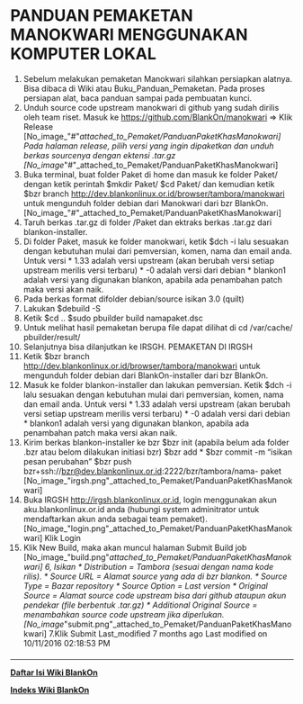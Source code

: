# PANDUAN PEMAKETAN MANOKWARI MENGGUNAKAN KOMPUTER LOKAL
   1. Sebelum melakukan pemaketan Manokwari silahkan persiapkan alatnya. Bisa
      dibaca di Wiki atau ​Buku_Panduan_Pemaketan. Pada proses persiapan alat,
      baca panduan sampai pada pembuatan kunci.
   2. Unduh source code upstream manokwari di github yang sudah dirilis oleh
      team riset. Masuk ke ​https://github.com/BlankOn/manokwari => Klik
      Release
[No_image_"#"_attached_to_Pemaket/PanduanPaketKhasManokwari]
Pada halaman release, pilih versi yang ingin dipaketkan dan unduh berkas
sourcenya dengan ektensi .tar.gz
[No_image_"#"_attached_to_Pemaket/PanduanPaketKhasManokwari]
   1. Buka terminal, buat folder Paket di home dan masuk ke folder Paket/
      dengan ketik perintah
      $mkdir Paket/
      $cd Paket/
dan kemudian ketik
$bzr branch http://dev.blankonlinux.or.id/browser/tambora/manokwari
untuk mengunduh folder debian dari Manokwari dari bzr BlankOn.
[No_image_"#"_attached_to_Pemaket/PanduanPaketKhasManokwari]
   1. Taruh berkas .tar.gz di folder /Paket dan ektraks berkas .tar.gz dari
      blankon-installer.
   2. Di folder Paket, masuk ke folder manokwari, ketik
      $dch -i
lalu sesuakan dengan kebutuhan mulai dari pemversian, komen, nama dan email
anda.
     Untuk versi
    * 1.33 adalah versi upstream (akan berubah versi setiap upstream merilis
      versi terbaru)
    * -0 adalah versi dari debian
    * blankon1 adalah versi yang digunakan blankon, apabila ada penambahan
      patch maka versi akan naik.
   1. Pada berkas format difolder debian/source isikan 3.0 (quilt)
   2. Lakukan
      $debuild -S
   3. Ketik
      $cd ..
      $sudo pbuilder build namapaket.dsc
   4. Untuk melihat hasil pemaketan berupa file dapat dilihat di cd /var/cache/
      pbuilder/result/
   5. Selanjutnya bisa dilanjutkan ke IRSGH.
PEMAKETAN DI IRGSH
   1. Ketik
      $bzr branch http://dev.blankonlinux.or.id/browser/tambora/manokwari
untuk mengunduh folder debian dari BlankOn-installer dari bzr BlankOn.
   1. Masuk ke folder blankon-installer dan lakukan pemversian. Ketik
      $dch -i
lalu sesuakan dengan kebutuhan mulai dari pemversian, komen, nama dan email
anda. Untuk versi
    * 1.33 adalah versi upstream (akan berubah versi setiap upstream merilis
      versi terbaru)
    * -0 adalah versi dari debian
    * blankon1 adalah versi yang digunakan blankon, apabila ada penambahan
      patch maka versi akan naik.
   1. Kirim berkas blankon-installer ke bzr
      $bzr init (apabila belum ada folder .bzr atau belom dilakukan initiasi
      bzr)
      $bzr add *
      $bzr commit -m “isikan pesan perubahan”
      $bzr push bzr+ssh://bzr@dev.blankonlinux.or.id:2222/bzr/tambora/nama-
      paket
[No_image_"irgsh.png"_attached_to_Pemaket/PanduanPaketKhasManokwari]
   1. Buka IRGSH ​http://irgsh.blankonlinux.or.id, login menggunakan akun
      aku.blankonlinux.or.id anda (hubungi system adminitrator untuk
      mendaftarkan akun anda sebagai team pemaket).
[No_image_"login.png"_attached_to_Pemaket/PanduanPaketKhasManokwari]
Klik Login
   1. Klik New Build, maka akan muncul halaman Submit Build job
[No_image_"build.png"_attached_to_Pemaket/PanduanPaketKhasManokwari]
6, Isikan
    * Distribution = Tambora (sesuai dengan nama kode rilis).
    * Source URL = Alamat source yang ada di bzr blankon.
    * Source Type = Bazar repository
    * Source Option = Last version
    * Original Source = Alamat source code upstream bisa dari github ataupun
      akun pendekar (file berbentuk .tar.gz)
    * Additional Original Source = menambahkan source code upstream jika
      diperlukan.
[No_image_"submit.png"_attached_to_Pemaket/PanduanPaketKhasManokwari]
7.Klik Submit
Last_modified 7 months ago Last modified on 10/11/2016 02:18:53 PM
#### 
    
 
 
 
 
 
---
[**Daftar Isi Wiki BlankOn**](/wiki/DaftarIsi/index.html)
 
[**Indeks Wiki BlankOn**](/wiki/Indeks.html)
